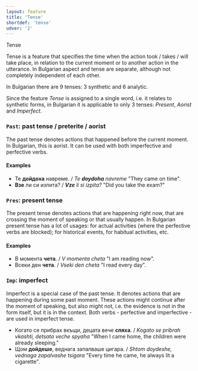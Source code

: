 ```yaml
---
layout: feature
title: 'Tense'
shortdef: 'tense'
udver: '2'
---
```


Tense

Tense is a feature that specifies the time when the action took /
takes / will take place, in relation to the current moment or to
another action in the utterance. 
In Bulgarian aspect and tense are separate, although not completely independent of each other.

In Bulgarian there are 9 tenses: 3 synthetic and 6 analytic.

Since the feature _Tense_ is assigned to a single word, i.e. it relates to 
synthetic forms, in Bulgarian it is applicable to only 3 tenses: _Present_, _Aorist_ and _Imperfect_.

### <a name="Past">`Past`</a>: past tense / preterite / aorist

The past tense denotes actions that happened before the current
moment. In Bulgarian, this is aorist. It can be used with both imperfective and perfective verbs.

#### Examples

- Те <b>дойдоха</b> навреме. / _Te <b>doydoha</b> navreme_ "They came on time".
- <b>Взе</b> ли си изпита? / _<b>Vze</b> li si izpita?_ "Did you take the exam?"

### <a name="Pres">`Pres`</a>: present tense

The present tense denotes actions that are happening right now, that are crossing the moment of speaking or that
usually happen. In Bulgarian present tense has a lot of usages: for actual activities (where the perfective verbs are blocked);
for historical events, for habitual activities, etc.

#### Examples

- В момента <b>чета</b>. / _V momenta cheta_ "I am reading now".
- Всеки ден <b>чета</b>. / _Vseki den cheta_ "I read every day".

### <a name="Imp">`Imp`</a>: imperfect

Imperfect is a special case of the past tense. It denotes actions that are happening during
some past moment. These actions might continue after the moment of speaking, but also might not, i.e.
the evidence is not in the form itself, but it is in the context.
Both verbs - perfective and imperfective - are used in imperfect tense.

- Когато се прибрах вкъщи, децата вече <b>спяха</b>. / _Kogato se pribrah vkashti, detsata veche spyaha_ "When I came home, the children were already sleeping."
- Щом <b>дойдеше</b>, веднага запалваше цигара. / _Shtom doydeshe, vednaga zapalvashe tsigara_ "Every time he came, he always lit a cigarette".
<!-- Interlanguage links updated Čt lis 12 09:43:07 CET 2020 -->

